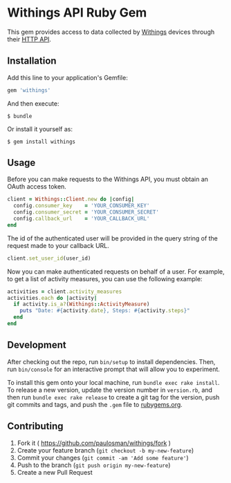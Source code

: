 # Withings API Ruby Gem

This gem provides access to data collected by [Withings](http://withings.com/) devices through their [HTTP API](https://oauth.withings.com/api/doc).

## Installation

Add this line to your application's Gemfile:

```ruby
gem 'withings'
```

And then execute:

    $ bundle

Or install it yourself as:

    $ gem install withings

## Usage

Before you can make requests to the Withings API, you must obtain an OAuth access token.

```ruby
client = Withings::Client.new do |config|
  config.consumer_key    = 'YOUR_CONSUMER_KEY'
  config.consumer_secret = 'YOUR_CONSUMER_SECRET'
  config.callback_url    = 'YOUR_CALLBACK_URL'
end
```

The id of the authenticated user will be provided in the query string of the request made to
your callback URL.

```ruby
client.set_user_id(user_id)
```

Now you can make authenticated requests on behalf of a user. For example, to get a list of
activity measures, you can use the following example:

```ruby
activities = client.activity_measures
activities.each do |activity|
  if activity.is_a?(Withings::ActivityMeasure)
    puts "Date: #{activity.date}, Steps: #{activity.steps}"
  end
end
```

## Development

After checking out the repo, run `bin/setup` to install dependencies. Then, run `bin/console` for an interactive prompt that will allow you to experiment. 

To install this gem onto your local machine, run `bundle exec rake install`. To release a new version, update the version number in `version.rb`, and then run `bundle exec rake release` to create a git tag for the version, push git commits and tags, and push the `.gem` file to [rubygems.org](https://rubygems.org).

## Contributing

1. Fork it ( https://github.com/paulosman/withings/fork )
2. Create your feature branch (`git checkout -b my-new-feature`)
3. Commit your changes (`git commit -am 'Add some feature'`)
4. Push to the branch (`git push origin my-new-feature`)
5. Create a new Pull Request
